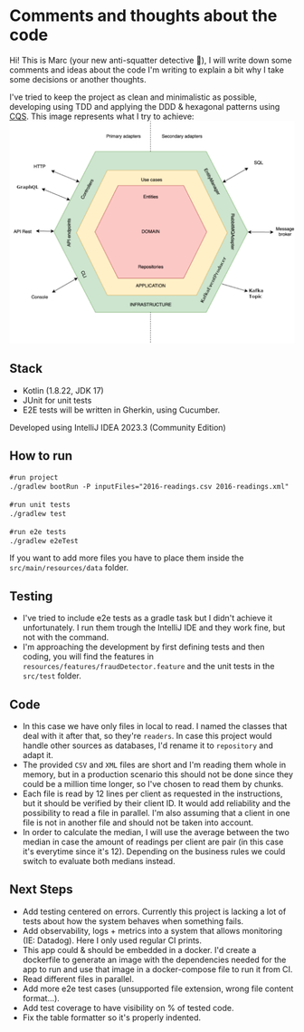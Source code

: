 # Comments and thoughts about the code

Hi! This is Marc (your new anti-squatter detective 🥸), I will write down some comments and ideas about the code I'm writing to explain a bit why I take some decisions or another thoughts.

I've tried to keep the project as clean and minimalistic as possible, developing using TDD and applying the DDD & hexagonal patterns using [CQS](https://martinfowler.com/bliki/CommandQuerySeparation.html). This image represents what I try to achieve:
![hexagonalArchitecture.png](assets/hexagonalArchitecture.png)

## Stack
- Kotlin (1.8.22, JDK 17)
- JUnit for unit tests
- E2E tests will be written in Gherkin, using Cucumber. 

Developed using IntelliJ IDEA 2023.3 (Community Edition)

## How to run
```shell
#run project
./gradlew bootRun -P inputFiles="2016-readings.csv 2016-readings.xml"

#run unit tests
./gradlew test

#run e2e tests
./gradlew e2eTest
```
If you want to add more files you have to place them inside the `src/main/resources/data` folder.

## Testing
- I've tried to include e2e tests as a gradle task but I didn't achieve it unfortunately. I run them trough the IntelliJ IDE and they work fine, but not with the command.
- I'm approaching the development by first defining tests and then coding, you will find the features in `resources/features/fraudDetector.feature` and the unit tests in the `src/test` folder.

## Code
- In this case we have only files in local to read. I named the classes that deal with it after that, so they're `readers`. In case this project would handle other sources as databases, I'd rename it to `repository` and adapt it.
- The provided `CSV` and `XML` files are short and I'm reading them whole in memory, but in a production scenario this should not be done since they could be a million time longer, so I've chosen to read them by chunks. 
- Each file is read by 12 lines per client as requested in the instructions, but it should be verified by their client ID. It would add reliability and the possibility to read a file in parallel. I'm also assuming that a client in one file is not in another file and should not be taken into account.
- In order to calculate the median, I will use the average between the two median in case the amount of readings per client are pair (in this case it's everytime since it's 12). Depending on the business rules we could switch to evaluate both medians instead.

## Next Steps
- Add testing centered on errors. Currently this project is lacking a lot of tests about how the system behaves when something fails.
- Add observability, logs + metrics into a system that allows monitoring (IE: Datadog). Here I only used regular CI prints.
- This app could & should be embedded in a docker. I'd create a dockerfile to generate an image with the dependencies needed for the app to run and use that image in a docker-compose file to run it from CI.
- Read different files in parallel.
- Add more e2e test cases (unsupported file extension, wrong file content format...).
- Add test coverage to have visibility on % of tested code.
- Fix the table formatter so it's properly indented.
